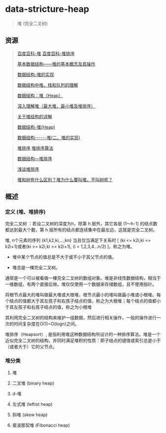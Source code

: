 # data-stricture-heap

> 堆 (完全二叉树)

## 资源

> [百度百科-堆](https://baike.baidu.com/item/%E5%A0%86/20606834)
> [百度百科-堆排序](https://baike.baidu.com/item/%E5%A0%86%E6%8E%92%E5%BA%8F/2840151)
>
>
> [基本数据结构――堆的基本概念及其操作](https://www.cnblogs.com/JVxie/p/4859889.html)
>
> [数据结构-堆的实现](https://blog.csdn.net/tuke_tuke/article/details/50357939)
>
> [数据结构中堆、栈和队列的理解](https://www.jianshu.com/p/5f148c3e4f7d)
>
> [数据结构：堆（Heap）](https://www.jianshu.com/p/6b526aa481b1)
>
> [深入理解堆（最大堆，最小堆及堆排序）](https://blog.csdn.net/summerlq/article/details/82747940)
>
> [关于堆结构的详解](https://www.cnblogs.com/sxkgeek/p/9662491.html)
>
> [数据结构-堆(Heap)](https://blog.csdn.net/szu_crayon/article/details/81812946)
>
> [数据结构------堆(二、堆的实现)](https://blog.csdn.net/qq_41535967/article/details/81021374)
>

> [堆排序](https://blog.csdn.net/qq_28063811/article/details/93034625)
> [堆排序算法](https://blog.csdn.net/u010452388/article/details/81283998)
>
> [数据结构—堆排序](https://www.cnblogs.com/wkfvawl/p/9798561.html)
>
> [浅谈堆排序](https://www.jianshu.com/p/938789fde325)

> [堆和树有什么区别？堆为什么要叫堆，不叫树呢？](https://www.zhihu.com/question/36134980)


## 概述

### 定义 (堆、堆排序)

完全二叉树 ：若设二叉树的深度为h，除第 h 层外，其它各层 (1～h-1) 的结点数都达到最大个数，第 h 层所有的结点都连续集中在最左边，这就是完全二叉树。


堆, n个元素的序列 {k1,k2,ki,…,kn} 当且仅当满足下关系时 [ (ki <= k2i,ki <= k2i+1)或者(ki >= k2i,ki >= k2i+1), (i = 1,2,3,4...n/2) ]，称之为堆。

  - 堆中某个节点的值总是不大于或不小于其父节点的值。

  - 堆总是一棵完全二叉树。

通常是一个可以被看做一棵完全二叉树的数组对象。堆是非线性数据结构，相当于一维数组，有两个直接后继。堆仅仅使用一个数据来存储数组，且不使用指针。

将根节点最大的堆叫做最大堆或大根堆，根节点最小的堆叫做最小堆或小根堆。每个结点的值都大于其左孩子和右孩子结点的值，称之为大根堆；每个结点的值都小于其左孩子和右孩子结点的值，称之为小根堆

其利用完全二叉树的结构来维护一组数据，然后进行相关操作，一般的操作进行一次的时间复杂度在O(1)~O(logn)之间。


堆排序（Heapsort）, 是指利用堆这种数据结构所设计的一种排序算法。堆是一个近似完全二叉树的结构，并同时满足堆积的性质：即子结点的键值或索引总是小于（或者大于）它的父节点。

### 堆分类

1. 堆

2. 二叉堆 (binary heap)

3. d-堆

4. 左式堆 (leftist heap)

5. 斜堆 (skew heap)

6. 斐波那契堆 (Fibonacci heap)
